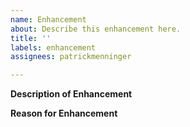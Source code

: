 ```yaml
---
name: Enhancement
about: Describe this enhancement here.
title: ''
labels: enhancement
assignees: patrickmenninger

---
```


**Description of Enhancement**

**Reason for Enhancement**
